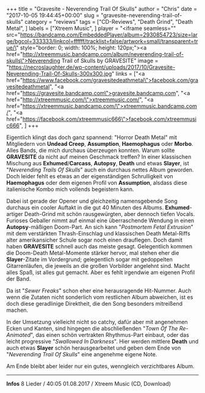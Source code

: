 +++
title = "Gravesite - Neverending Trail Of Skulls"
author = "Chris"
date = "2017-10-05 19:44:45+00:00"
slug = "gravesite-neverending-trail-of-skulls"
category = "reviews"
tags = ["CD-Reviews", "Death Grind", "Death Metal", ]
labels = ["Xtreem Music", ]
player = "<iframe seamless=\"\" src=\"https://bandcamp.com/EmbeddedPlayer/album=2930854723/size=large/bgcol=333333/linkcol=ffffff/tracklist=false/artwork=small/transparent=true/\" style=\"border: 0; width: 100%; height: 120px;\"><a href=\"http://xtreemmusic.bandcamp.com/album/neverending-trail-of-skulls\">Neverending Trail of Skulls by GRAVESITE</a></iframe>"
image = "https://necroslaughter.de/wp-content/uploads/2017/10/Gravesite-Neverending-Trail-Of-Skulls-300x300.jpg"
links = ["<a href=\"https://www.facebook.com/gravesitedeathmetal\">facebook.com/gravesitedeathmetal</a>", "<a href=\"https://gravesite.bandcamp.com\">gravesite.bandcamp.com</a>", "<a href=\"http://xtreemmusic.com/\">xtreemmusic.com/</a>", "<a href=\"https://xtreemmusic.bandcamp.com/\">xtreemmusic.bandcamp.com/</a>", "<a href=\"https://facebook.com/xtreemmusic666\">facebook.com/xtreemmusic666</a>", ]
+++

Eigentlich klingt das doch ganz spannend: "Horror Death Metal" mit Mitgliedern von **Undead Creep**, **Assumption**, **Haemophagus** oder **Morbo**. Alles Bands, die mich durchaus überzeugen konnten. Warum sollte **GRAVESITE** da nicht auf meinen Geschmack treffen? In einer klassischen Mischung aus **Exhumed**/**Carcass**, **Autopsy**, **Death** und etwas **Slayer**, ist "_Neverending Trails Of Skulls_" auch ein durchaus nettes Album geworden. Doch leider fehlt es etwas an der eigenständigen Schrulligkeit von **Haemophagus** oder dem eigenen Profil von **Assumption**, alsdass diese italienische Kombo mich vollends begeistern kann.

Dabei ist gerade der Opener und gleichzeitig namensgebende Song durchaus ein cooler Auftakt in die gut 40 Minuten des Albums. **Exhumed**-artiger Death-Grind mit schön rausgewürgten, aber dennoch tiefen Vocals. Furioses Geballer nimmt auf einmal eine überraschende Wendung in einen **Autopsy**-mäßigen Doom-Part.
An sich kann "_Postmortem Fetal Extrusion_" mit dem verstärkten Thrash-Einschlag und klassischen Death Metal-Riffs alter amerikansicher Schule sogar noch einen drauflegen. Doch damit haben **GRAVESITE** schnell auch das meiste gesagt. Gelegentlich kommen die Doom-Death Metal-Momente stärker hervor, mal stehen eher die **Slayer**-Zitate im Vordergrund; gelegentlich sogar mit gedoppelten Gitarrenläufen, die jeweils an die großen Vorbilder angelehnt sind. Macht alles Spaß, ist alles gut gemacht. Aber es fehlt irgendwie am eigenen Profil der Band.

Da ist "_Sewer Freaks_" schon eher eine herausragende Hit-Nummer. Auch wenn die Zutaten nicht sonderlich vom restlichen Album abweichen, ist es doch diese geradlinige Direktheit, die den Song besonders mitreißend machen.

In der Umsetzung vielleicht nicht so catchy, dafür aber mit angenehmen Ecken und Kanten, sind hingegen die abschließenden "_Town Of The Re-Animated_", das einen schön vertrakten Rhythmus-Part einbaut, oder das leicht progressive "_Swallowed In Darkness_". Hier werden mittlere **Death** und auch etwas **Slayer** schön herausgearbeitet und geben dem Ende von "_Neverending Trail Of Skulls_" eine angenehme eigene Note.

Am Ende bleibt aber leider nur ein gutes, wenngleich verzichtbares Album.





---
**Infos**
8 Lieder / 40:05
01.08.2017 / Xtreem Music (CD, Download)
